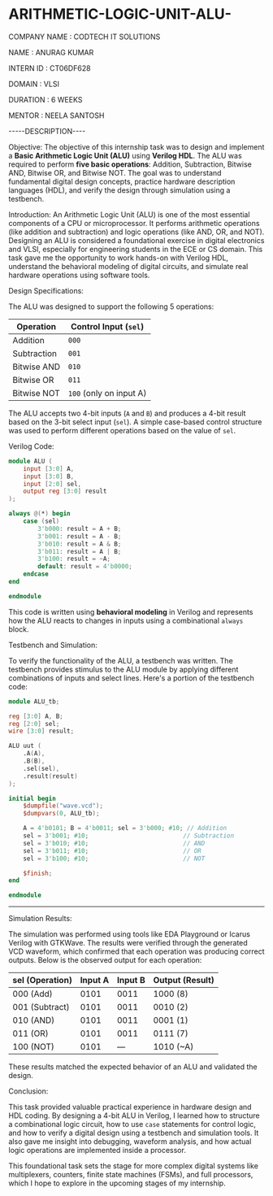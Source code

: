 # ARITHMETIC-LOGIC-UNIT-ALU-

COMPANY NAME : CODTECH IT SOLUTIONS

NAME : ANURAG KUMAR

INTERN ID : CT06DF628

DOMAIN : VLSI

DURATION : 6 WEEKS

MENTOR : NEELA SANTOSH

-----DESCRIPTION----

Objective:
The objective of this internship task was to design and implement a **Basic Arithmetic Logic Unit (ALU)** using **Verilog HDL**. The ALU was required to perform **five basic operations**: Addition, Subtraction, Bitwise AND, Bitwise OR, and Bitwise NOT. The goal was to understand fundamental digital design concepts, practice hardware description languages (HDL), and verify the design through simulation using a testbench.

Introduction:
An Arithmetic Logic Unit (ALU) is one of the most essential components of a CPU or microprocessor. It performs arithmetic operations (like addition and subtraction) and logic operations (like AND, OR, and NOT). Designing an ALU is considered a foundational exercise in digital electronics and VLSI, especially for engineering students in the ECE or CS domain.
This task gave me the opportunity to work hands-on with Verilog HDL, understand the behavioral modeling of digital circuits, and simulate real hardware operations using software tools.

Design Specifications:

The ALU was designed to support the following 5 operations:

| Operation   | Control Input (`sel`)   |
| ----------- | ----------------------- |
| Addition    | `000`                   |
| Subtraction | `001`                   |
| Bitwise AND | `010`                   |
| Bitwise OR  | `011`                   |
| Bitwise NOT | `100` (only on input A) |

The ALU accepts two 4-bit inputs (`A` and `B`) and produces a 4-bit result based on the 3-bit select input (`sel`). A simple case-based control structure was used to perform different operations based on the value of `sel`.

Verilog Code:

```verilog
module ALU (
    input [3:0] A,
    input [3:0] B,
    input [2:0] sel,
    output reg [3:0] result
);

always @(*) begin
    case (sel)
        3'b000: result = A + B;
        3'b001: result = A - B;
        3'b010: result = A & B;
        3'b011: result = A | B;
        3'b100: result = ~A;
        default: result = 4'b0000;
    endcase
end

endmodule
```

This code is written using **behavioral modeling** in Verilog and represents how the ALU reacts to changes in inputs using a combinational `always` block.

Testbench and Simulation:

To verify the functionality of the ALU, a testbench was written. The testbench provides stimulus to the ALU module by applying different combinations of inputs and select lines. Here's a portion of the testbench code:

```verilog
module ALU_tb;

reg [3:0] A, B;
reg [2:0] sel;
wire [3:0] result;

ALU uut (
    .A(A),
    .B(B),
    .sel(sel),
    .result(result)
);

initial begin
    $dumpfile("wave.vcd");
    $dumpvars(0, ALU_tb);

    A = 4'b0101; B = 4'b0011; sel = 3'b000; #10; // Addition
    sel = 3'b001; #10;                          // Subtraction
    sel = 3'b010; #10;                          // AND
    sel = 3'b011; #10;                          // OR
    sel = 3'b100; #10;                          // NOT

    $finish;
end

endmodule
```

---

Simulation Results:

The simulation was performed using tools like EDA Playground or Icarus Verilog with GTKWave. The results were verified through the generated VCD waveform, which confirmed that each operation was producing correct outputs. Below is the observed output for each operation:

| sel (Operation) | Input A | Input B | Output (Result) |
| --------------- | ------- | ------- | --------------- |
| 000 (Add)       | 0101    | 0011    | 1000 (8)        |
| 001 (Subtract)  | 0101    | 0011    | 0010 (2)        |
| 010 (AND)       | 0101    | 0011    | 0001 (1)        |
| 011 (OR)        | 0101    | 0011    | 0111 (7)        |
| 100 (NOT)       | 0101    | —       | 1010 (\~A)      |

These results matched the expected behavior of an ALU and validated the design.

Conclusion:

This task provided valuable practical experience in hardware design and HDL coding. By designing a 4-bit ALU in Verilog, I learned how to structure a combinational logic circuit, how to use `case` statements for control logic, and how to verify a digital design using a testbench and simulation tools. It also gave me insight into debugging, waveform analysis, and how actual logic operations are implemented inside a processor.

This foundational task sets the stage for more complex digital systems like multiplexers, counters, finite state machines (FSMs), and full processors, which I hope to explore in the upcoming stages of my internship.

